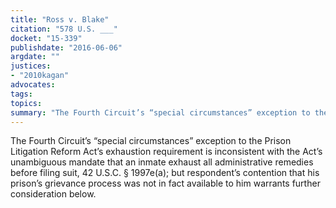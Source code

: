 ```yaml
---
title: "Ross v. Blake"
citation: "578 U.S. ___"
docket: "15-339"
publishdate: "2016-06-06"
argdate: ""
justices:
- "2010kagan"
advocates:
tags:
topics:
summary: "The Fourth Circuit’s “special circumstances” exception to the Prison Litigation Reform Act’s exhaustion requirement is inconsistent with the Act’s unambiguous mandate that an inmate exhaust all administrative remedies before filing suit, 42 U.S.C. § 1997e(a); but respondent’s contention that his prison’s grievance process was not in fact available to him warrants further consideration below."
---
```

The Fourth Circuit’s “special circumstances” exception to the Prison Litigation Reform Act’s exhaustion requirement is inconsistent with the Act’s unambiguous mandate that an inmate exhaust all administrative remedies before filing suit, 42 U.S.C. § 1997e(a); but respondent’s contention that his prison’s grievance process was not in fact available to him warrants further consideration below.

